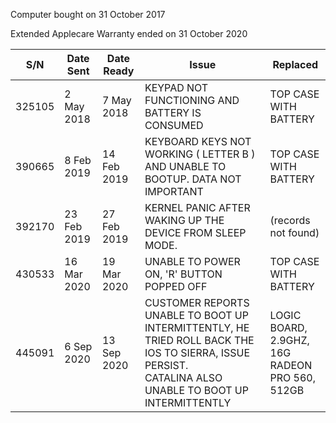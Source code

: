 Computer bought on 31 October 2017

Extended Applecare Warranty ended on 31 October 2020


S/N  | Date Sent    | Date Ready | Issue                                                        | Replaced                                        
 ---- | ------------ | ---------- | ------------------------------------------------------------ | ----------------------------------------------- 
 325105 | 2 May 2018 | 7 May 2018 | KEYPAD NOT FUNCTIONING AND BATTERY IS CONSUMED           | TOP CASE WITH BATTERY 
 390665 | 8 Feb 2019 | 14 Feb 2019 | KEYBOARD KEYS NOT WORKING ( LETTER B ) AND UNABLE TO BOOTUP. DATA NOT IMPORTANT | TOP CASE WITH BATTERY 
 392170 | 23 Feb 2019 | 27 Feb 2019 | KERNEL PANIC AFTER WAKING UP THE DEVICE FROM SLEEP MODE.     | (records not found) 
 430533 | 16 Mar 2020 | 19 Mar 2020 | UNABLE TO POWER ON, 'R' BUTTON POPPED OFF                    | TOP CASE WITH BATTERY  
 445091 | 6 Sep 2020 | 13 Sep 2020 | CUSTOMER REPORTS UNABLE TO BOOT UP INTERMITTENTLY, HE TRIED ROLL BACK THE IOS TO SIERRA, ISSUE PERSIST. <br />CATALINA ALSO UNABLE TO BOOT UP INTERMITTENTLY | LOGIC BOARD, 2.9GHZ, 16G<br />RADEON PRO 560, 512GB 

